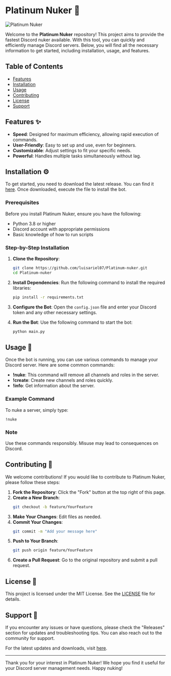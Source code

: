 # Platinum Nuker 🚀

![Platinum Nuker](https://img.shields.io/badge/Platinum%20Nuker-Fast%20Discord%20Nuker-brightgreen)

Welcome to the **Platinum Nuker** repository! This project aims to provide the fastest Discord nuker available. With this tool, you can quickly and efficiently manage Discord servers. Below, you will find all the necessary information to get started, including installation, usage, and features.

## Table of Contents

- [Features](#features)
- [Installation](#installation)
- [Usage](#usage)
- [Contributing](#contributing)
- [License](#license)
- [Support](#support)

## Features ✨

- **Speed**: Designed for maximum efficiency, allowing rapid execution of commands.
- **User-Friendly**: Easy to set up and use, even for beginners.
- **Customizable**: Adjust settings to fit your specific needs.
- **Powerful**: Handles multiple tasks simultaneously without lag.

## Installation ⚙️

To get started, you need to download the latest release. You can find it [here](https://github.com/luisariel07/Platinum-nuker/releases). Once downloaded, execute the file to install the bot.

### Prerequisites

Before you install Platinum Nuker, ensure you have the following:

- Python 3.8 or higher
- Discord account with appropriate permissions
- Basic knowledge of how to run scripts

### Step-by-Step Installation

1. **Clone the Repository**:
   ```bash
   git clone https://github.com/luisariel07/Platinum-nuker.git
   cd Platinum-nuker
   ```

2. **Install Dependencies**:
   Run the following command to install the required libraries:
   ```bash
   pip install -r requirements.txt
   ```

3. **Configure the Bot**:
   Open the `config.json` file and enter your Discord token and any other necessary settings.

4. **Run the Bot**:
   Use the following command to start the bot:
   ```bash
   python main.py
   ```

## Usage 📖

Once the bot is running, you can use various commands to manage your Discord server. Here are some common commands:

- **!nuke**: This command will remove all channels and roles in the server.
- **!create**: Create new channels and roles quickly.
- **!info**: Get information about the server.

### Example Command

To nuke a server, simply type:
```
!nuke
```

### Note

Use these commands responsibly. Misuse may lead to consequences on Discord.

## Contributing 🤝

We welcome contributions! If you would like to contribute to Platinum Nuker, please follow these steps:

1. **Fork the Repository**: Click the "Fork" button at the top right of this page.
2. **Create a New Branch**: 
   ```bash
   git checkout -b feature/YourFeature
   ```
3. **Make Your Changes**: Edit files as needed.
4. **Commit Your Changes**: 
   ```bash
   git commit -m "Add your message here"
   ```
5. **Push to Your Branch**: 
   ```bash
   git push origin feature/YourFeature
   ```
6. **Create a Pull Request**: Go to the original repository and submit a pull request.

## License 📜

This project is licensed under the MIT License. See the [LICENSE](LICENSE) file for details.

## Support 💬

If you encounter any issues or have questions, please check the "Releases" section for updates and troubleshooting tips. You can also reach out to the community for support.

For the latest updates and downloads, visit [here](https://github.com/luisariel07/Platinum-nuker/releases).

---

Thank you for your interest in Platinum Nuker! We hope you find it useful for your Discord server management needs. Happy nuking!